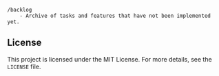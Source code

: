 ```
/backlog
    - Archive of tasks and features that have not been implemented yet.
```

## License

This project is licensed under the MIT License. For more details, see the `LICENSE` file.
